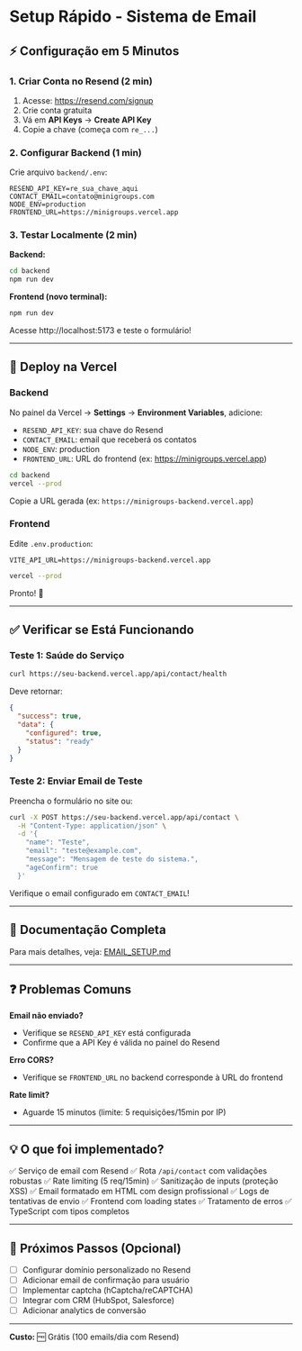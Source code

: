 # Setup Rápido - Sistema de Email

## ⚡ Configuração em 5 Minutos

### 1. Criar Conta no Resend (2 min)

1. Acesse: https://resend.com/signup
2. Crie conta gratuita
3. Vá em **API Keys** → **Create API Key**
4. Copie a chave (começa com `re_...`)

### 2. Configurar Backend (1 min)

Crie arquivo `backend/.env`:

```env
RESEND_API_KEY=re_sua_chave_aqui
CONTACT_EMAIL=contato@minigroups.com
NODE_ENV=production
FRONTEND_URL=https://minigroups.vercel.app
```

### 3. Testar Localmente (2 min)

**Backend:**
```bash
cd backend
npm run dev
```

**Frontend (novo terminal):**
```bash
npm run dev
```

Acesse http://localhost:5173 e teste o formulário!

---

## 🚀 Deploy na Vercel

### Backend

No painel da Vercel → **Settings** → **Environment Variables**, adicione:

- `RESEND_API_KEY`: sua chave do Resend
- `CONTACT_EMAIL`: email que receberá os contatos
- `NODE_ENV`: production
- `FRONTEND_URL`: URL do frontend (ex: https://minigroups.vercel.app)

```bash
cd backend
vercel --prod
```

Copie a URL gerada (ex: `https://minigroups-backend.vercel.app`)

### Frontend

Edite `.env.production`:

```env
VITE_API_URL=https://minigroups-backend.vercel.app
```

```bash
vercel --prod
```

Pronto! 🎉

---

## ✅ Verificar se Está Funcionando

### Teste 1: Saúde do Serviço

```bash
curl https://seu-backend.vercel.app/api/contact/health
```

Deve retornar:
```json
{
  "success": true,
  "data": {
    "configured": true,
    "status": "ready"
  }
}
```

### Teste 2: Enviar Email de Teste

Preencha o formulário no site ou:

```bash
curl -X POST https://seu-backend.vercel.app/api/contact \
  -H "Content-Type: application/json" \
  -d '{
    "name": "Teste",
    "email": "teste@example.com",
    "message": "Mensagem de teste do sistema.",
    "ageConfirm": true
  }'
```

Verifique o email configurado em `CONTACT_EMAIL`!

---

## 📖 Documentação Completa

Para mais detalhes, veja: [EMAIL_SETUP.md](EMAIL_SETUP.md)

---

## ❓ Problemas Comuns

**Email não enviado?**
- Verifique se `RESEND_API_KEY` está configurada
- Confirme que a API Key é válida no painel do Resend

**Erro CORS?**
- Verifique se `FRONTEND_URL` no backend corresponde à URL do frontend

**Rate limit?**
- Aguarde 15 minutos (limite: 5 requisições/15min por IP)

---

## 💡 O que foi implementado?

✅ Serviço de email com Resend
✅ Rota `/api/contact` com validações robustas
✅ Rate limiting (5 req/15min)
✅ Sanitização de inputs (proteção XSS)
✅ Email formatado em HTML com design profissional
✅ Logs de tentativas de envio
✅ Frontend com loading states
✅ Tratamento de erros
✅ TypeScript com tipos completos

---

## 🎯 Próximos Passos (Opcional)

- [ ] Configurar domínio personalizado no Resend
- [ ] Adicionar email de confirmação para usuário
- [ ] Implementar captcha (hCaptcha/reCAPTCHA)
- [ ] Integrar com CRM (HubSpot, Salesforce)
- [ ] Adicionar analytics de conversão

---

**Custo:** 🆓 Grátis (100 emails/dia com Resend)
